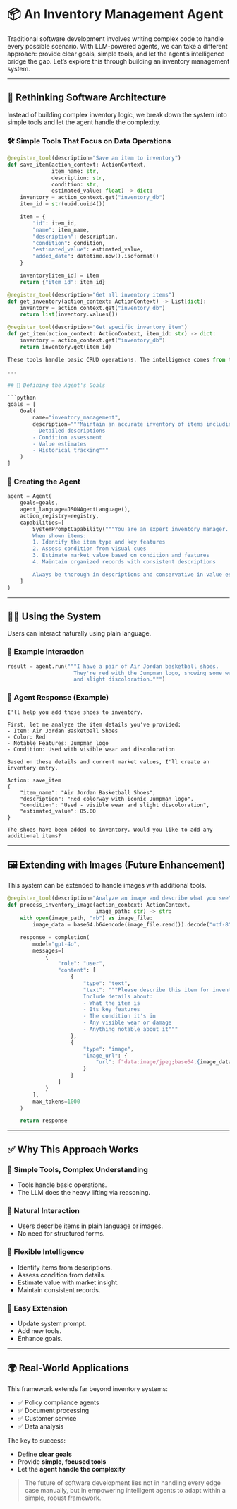 # 📦 An Inventory Management Agent

Traditional software development involves writing complex code to handle every possible scenario. With LLM-powered agents, we can take a different approach: provide clear goals, simple tools, and let the agent’s intelligence bridge the gap. Let’s explore this through building an inventory management system.

---

## 🔄 Rethinking Software Architecture

Instead of building complex inventory logic, we break down the system into simple tools and let the agent handle the complexity.

### 🛠️ Simple Tools That Focus on Data Operations

```python
@register_tool(description="Save an item to inventory")
def save_item(action_context: ActionContext,
              item_name: str,
              description: str,
              condition: str,
              estimated_value: float) -> dict:
    inventory = action_context.get("inventory_db")
    item_id = str(uuid.uuid4())

    item = {
        "id": item_id,
        "name": item_name,
        "description": description,
        "condition": condition,
        "estimated_value": estimated_value,
        "added_date": datetime.now().isoformat()
    }

    inventory[item_id] = item
    return {"item_id": item_id}

@register_tool(description="Get all inventory items")
def get_inventory(action_context: ActionContext) -> List[dict]:
    inventory = action_context.get("inventory_db")
    return list(inventory.values())

@register_tool(description="Get specific inventory item")
def get_item(action_context: ActionContext, item_id: str) -> dict:
    inventory = action_context.get("inventory_db")
    return inventory.get(item_id)

These tools handle basic CRUD operations. The intelligence comes from the agent’s goals and system prompt.

---

## 🎯 Defining the Agent's Goals

```python
goals = [
    Goal(
        name="inventory_management",
        description="""Maintain an accurate inventory of items including:
        - Detailed descriptions
        - Condition assessment
        - Value estimates
        - Historical tracking"""
    )
]
```

### 🧠 Creating the Agent

```python
agent = Agent(
    goals=goals,
    agent_language=JSONAgentLanguage(),
    action_registry=registry,
    capabilities=[
        SystemPromptCapability("""You are an expert inventory manager.
        When shown items:
        1. Identify the item type and key features
        2. Assess condition from visual cues
        3. Estimate market value based on condition and features
        4. Maintain organized records with consistent descriptions

        Always be thorough in descriptions and conservative in value estimates.""")
    ]
)
```

---

## 🧑‍💬 Using the System

Users can interact naturally using plain language.

### 💬 Example Interaction

```python
result = agent.run("""I have a pair of Air Jordan basketball shoes.
                     They're red with the Jumpman logo, showing some wear
                     and slight discoloration.""")
```

### 🧾 Agent Response (Example)

```
I'll help you add those shoes to inventory.

First, let me analyze the item details you've provided:
- Item: Air Jordan Basketball Shoes
- Color: Red
- Notable Features: Jumpman logo
- Condition: Used with visible wear and discoloration

Based on these details and current market values, I'll create an inventory entry.

Action: save_item
{
    "item_name": "Air Jordan Basketball Shoes",
    "description": "Red colorway with iconic Jumpman logo",
    "condition": "Used - visible wear and slight discoloration",
    "estimated_value": 85.00
}

The shoes have been added to inventory. Would you like to add any additional items?
```

---

## 🖼️ Extending with Images (Future Enhancement)

This system can be extended to handle images with additional tools.

```python
@register_tool(description="Analyze an image and describe what you see")
def process_inventory_image(action_context: ActionContext,
                            image_path: str) -> str:
    with open(image_path, "rb") as image_file:
        image_data = base64.b64encode(image_file.read()).decode("utf-8")

    response = completion(
        model="gpt-4o",
        messages=[
            {
                "role": "user",
                "content": [
                    {
                        "type": "text",
                        "text": """Please describe this item for inventory purposes.
                        Include details about:
                        - What the item is
                        - Its key features
                        - The condition it's in
                        - Any visible wear or damage
                        - Anything notable about it"""
                    },
                    {
                        "type": "image",
                        "image_url": {
                            "url": f"data:image/jpeg;base64,{image_data}"
                        }
                    }
                ]
            }
        ],
        max_tokens=1000
    )

    return response
```

---

## ✅ Why This Approach Works

### 🔹 Simple Tools, Complex Understanding

* Tools handle basic operations.
* The LLM does the heavy lifting via reasoning.

### 🔹 Natural Interaction

* Users describe items in plain language or images.
* No need for structured forms.

### 🔹 Flexible Intelligence

* Identify items from descriptions.
* Assess condition from details.
* Estimate value with market insight.
* Maintain consistent records.

### 🔹 Easy Extension

* Update system prompt.
* Add new tools.
* Enhance goals.

---

## 🌍 Real-World Applications

This framework extends far beyond inventory systems:

* ✅ Policy compliance agents
* ✅ Document processing
* ✅ Customer service
* ✅ Data analysis

The key to success:

* Define **clear goals**
* Provide **simple, focused tools**
* Let the **agent handle the complexity**

> The future of software development lies not in handling every edge case manually, but in empowering intelligent agents to adapt within a simple, robust framework.
